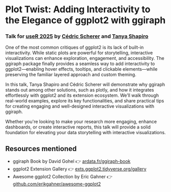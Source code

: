 # Plot Twist: Adding Interactivity to the Elegance of ggplot2 with ggiraph

### Talk for [useR 2025](https://user2025.r-project.org/) by [Cédric Scherer](https://www.cedricscherer.com/) and [Tanya Shapiro](www.indievisual.tech)

One of the most common critiques of ggplot2 is its lack of built-in interactivity. While static plots are powerful for storytelling, interactive visualizations can enhance exploration, engagement, and accessibility. The ggiraph package finally provides a seamless way to add interactivity to ggplot2—enabling hover effects, tooltips, and clickable elements—while preserving the familiar layered approach and custom theming.

In this talk, Tanya Shapiro and Cédric Scherer will demonstrate why ggiraph stands out among other solutions, such as plotly, and how it integrates effortlessly with ggplot2 and its extension ecosystem. We’ll walk through real-world examples, explore its key functionalities, and share practical tips for creating engaging and well-designed interactive visualizations with ggiraph.

Whether you're looking to make your research more engaging, enhance dashboards, or create interactive reports, this talk will provide a solid foundation for elevating your data storytelling with interactive visualizations.

## Resources mentioned

* ggiraph Book by David Gohel 👉 [ardata.fr/ggiraph-book](https://www.ardata.fr/ggiraph-book/)
* ggplot2 Extension Gallery 👉 [exts.ggplot2.tidyverse.org/gallery](https://exts.ggplot2.tidyverse.org/gallery)
* Awesome ggplot2 Collection by Eric Gahner 👉 [github.com/erikgahner/awesome-ggplot2](https://github.com/erikgahner/awesome-ggplot2)
